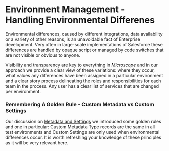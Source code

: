 # Environment Management - Handling Environmental Differenes

Environmental differences, caused by different integrations, data availability or a variety of other reasons, is an unavoidable fact of Enterprise development. Very often in large-scale implementations of Salesforce these differences are handled by opaque script or managed by code switches that are not visible or obvious to anyone.

Visibility and transparency are key to everything in *Microscope* and in our approach we provide a clear view of these variations: where they occur, what values any differences have been assigned in a particular environment and a clear story process delineating the roles and responsibilities for each team in the process. Any user has a clear list of services that are changed per environment.


### Remembering A Golden Rule - Custom Metadata vs Custom Settings

Our discussion on [Metadata and Settings](../process/CMTCustomSettings.md) we introduced some golden rules and one in particular: Custom Metadata Type records are the same in all test environments and Custom Settings are only used when environmental differences occur. It is worth refreshing your knowledge of these principles as it will be very relevant here.


